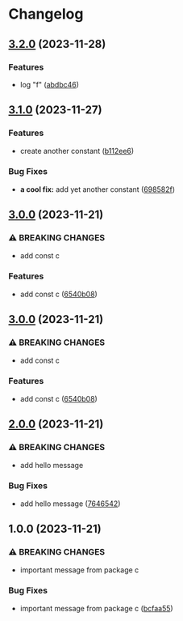# Changelog

## [3.2.0](https://github.com/it-harrison/repoman/compare/pack-c-v3.1.0...pack-c-v3.2.0) (2023-11-28)


### Features

* log "f" ([abdbc46](https://github.com/it-harrison/repoman/commit/abdbc463eaebedba26bbfaead28df2acf3958253))

## [3.1.0](https://github.com/it-harrison/repoman/compare/pack-c-v3.0.0...pack-c-v3.1.0) (2023-11-27)


### Features

* create another constant ([b112ee6](https://github.com/it-harrison/repoman/commit/b112ee66c32ac8f4869fef4447ab364ae9e68838))


### Bug Fixes

* **a cool fix:** add yet another constant ([698582f](https://github.com/it-harrison/repoman/commit/698582fe3239218f7da68ed1de16ab3aa3fb5123))

## [3.0.0](https://github.com/it-harrison/repoman/compare/pack-c-v2.0.0...pack-c-v3.0.0) (2023-11-21)


### ⚠ BREAKING CHANGES

* add const c

### Features

* add const c ([6540b08](https://github.com/it-harrison/repoman/commit/6540b08c14ed723d3a3e5401187854fc0537768e))

## [3.0.0](https://github.com/it-harrison/repoman/compare/pack-c-v2.0.0...pack-c-v3.0.0) (2023-11-21)


### ⚠ BREAKING CHANGES

* add const c

### Features

* add const c ([6540b08](https://github.com/it-harrison/repoman/commit/6540b08c14ed723d3a3e5401187854fc0537768e))

## [2.0.0](https://github.com/it-harrison/repoman/compare/pack-c-v1.0.0...pack-c-v2.0.0) (2023-11-21)


### ⚠ BREAKING CHANGES

* add hello message

### Bug Fixes

* add hello message ([7646542](https://github.com/it-harrison/repoman/commit/764654211d13157a4012f36707f7674ce507bfb5))

## 1.0.0 (2023-11-21)


### ⚠ BREAKING CHANGES

* important message from package c

### Bug Fixes

* important message from package c ([bcfaa55](https://github.com/it-harrison/repoman/commit/bcfaa55329cdfec97cbf0991094c10bcf7e3b9d9))
